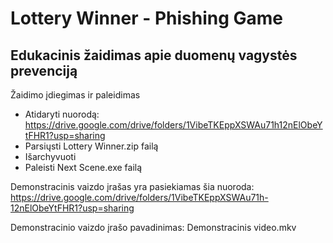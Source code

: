 # Lottery Winner - Phishing Game
## Edukacinis žaidimas apie duomenų vagystės prevenciją

Žaidimo įdiegimas ir paleidimas
- Atidaryti nuorodą: https://drive.google.com/drive/folders/1VibeTKEppXSWAu71h12nElObeYtFHR1?usp=sharing
- Parsiųsti Lottery Winner.zip failą
- Išarchyvuoti
- Paleisti Next Scene.exe failą

Demonstracinis vaizdo įrašas yra pasiekiamas šia nuoroda: https://drive.google.com/drive/folders/1VibeTKEppXSWAu71h-12nElObeYtFHR1?usp=sharing

Demonstracinio vaizdo įrašo pavadinimas: Demonstracinis video.mkv
